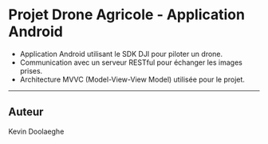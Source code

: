 # Projet Drone Agricole - Application Android

* Application Android utilisant le SDK DJI pour piloter un drone.  
* Communication avec un serveur RESTful pour échanger les images prises.  
* Architecture MVVC (Model-View-View Model) utilisée pour le projet.  

- - - - - - - - - - - - - - - -

## Auteur

Kevin Doolaeghe
